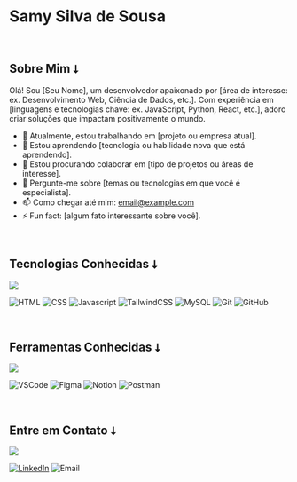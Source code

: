 # Samy Silva de Sousa

<br>

## Sobre Mim ⭣

Olá! Sou [Seu Nome], um desenvolvedor apaixonado por [área de interesse: ex. Desenvolvimento Web, Ciência de Dados, etc.]. Com experiência em [linguagens e tecnologias chave: ex. JavaScript, Python, React, etc.], adoro criar soluções que impactam positivamente o mundo.

- 🔭 Atualmente, estou trabalhando em [projeto ou empresa atual].
- 🌱 Estou aprendendo [tecnologia ou habilidade nova que está aprendendo].
- 👯 Estou procurando colaborar em [tipo de projetos ou áreas de interesse].
- 💬 Pergunte-me sobre [temas ou tecnologias em que você é especialista].
- 📫 Como chegar até mim: [email@example.com](mailto:email@example.com)
- ⚡ Fun fact: [algum fato interessante sobre você].

<br>

## Tecnologias Conhecidas ⭣

<img src="https://skillicons.dev/icons?i=html,css,javascript,tailwind,mysql,git,github" />

![HTML](https://badgen.net/badge/Label/HTML/E14E1D?icon=icon&label=)
![CSS](https://badgen.net/badge/Label/CSS/0277BD?icon=icon&label=)
![Javascript](https://badgen.net/badge/Label/Javascript/F0DB4F?icon=icon&label=)
![TailwindCSS](https://badgen.net/badge/Label/TailwindCSS/24BBBC?icon=icon&label=)
![MySQL](https://badgen.net/badge/Label/MySQL/242938?icon=icon&label=)
![Git](https://badgen.net/badge/Label/Git/F03C2E?icon=icon&label=)
![GitHub](https://badgen.net/badge/Label/GitHub/242938?icon=icon&label=)

<br>

## Ferramentas Conhecidas ⭣
<img src="https://skillicons.dev/icons?i=vscode,figma,notion,postman" />

![VSCode](https://badgen.net/badge/Label/VSCode/3C99D4?icon=icon&label=)
![Figma](https://badgen.net/badge/Label/Figma/A259FF?icon=icon&label=)
![Notion](https://badgen.net/badge/Label/Notion/242938?icon=icon&label=)
![Postman](https://badgen.net/badge/Label/Postman/FF6C37?icon=icon&label=)

<br>

## Entre em Contato ⭣
<img src="https://skillicons.dev/icons?i=linkedin,gmail" />

[![LinkedIn](https://badgen.net/badge/Label/LinkedIn/0A66C2?icon=icon&label=)](https://www.linkedin.com/in/samysilvadesousa/)
![Email](https://badgen.net/badge/Email/samysilvadesousa@gmail.com/343434?icon=icon&labelColor=ff0000&color=343434)

<br>
